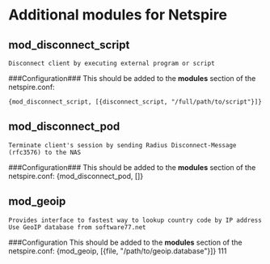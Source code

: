 Additional modules for Netspire
================================

mod\_disconnect\_script
---------------------

    Disconnect client by executing external program or script

###Configuration###
This should be added to the **modules** section of the netspire.conf:

    {mod_disconnect_script, [{disconnect_script, "/full/path/to/script"}]}

mod\_disconnect\_pod
------------------

    Terminate client's session by sending Radius Disconnect-Message (rfc3576) to the NAS

###Configuration###
This should be added to the **modules** section of the netspire.conf:
    {mod_disconnect_pod, []}

mod\_geoip
----------

    Provides interface to fastest way to lookup country code by IP address
    Use GeoIP database from software77.net

###Configuration
This should be added to the **modules** section of the netspire.conf:
    {mod_geoip, [{file, "/path/to/geoip.database"}]}
111
